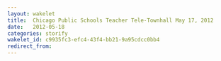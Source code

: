 ```yaml
---
layout: wakelet
title:  Chicago Public Schools Teacher Tele-Townhall May 17, 2012
date:   2012-05-18
categories: storify
wakelet_id: c9935fc3-efc4-43f4-bb21-9a95cdcc0bb4
redirect_from:
---
```


